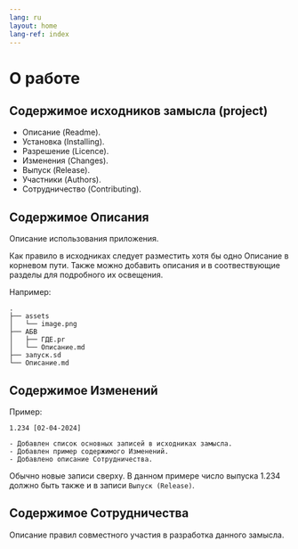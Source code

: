 ```yaml
---
lang: ru
layout: home
lang-ref: index
---
```


# О работе

## Содержимое исходников замысла (project)

- Описание (Readme).
- Установка (Installing).
- Разрешение (Licence).
- Изменения (Changes).
- Выпуск (Release).
- Участники (Authors).
- Сотрудничество (Contributing).

## Содержимое Описания

Описание использования приложения.

Как правило в исходниках следует разместить хотя бы одно Описание в корневом
пути. Также можно добавить описания и в соотвествующие разделы для подробного их
освещения.

Например:

```
.
├── assets
│   └── image.png
├── АБВ
│   ├── ГДЕ.pr
│   └── Описание.md
├── запуск.sd
└── Описание.md
```

## Содержимое Изменений

Пример:

```
1.234 [02-04-2024]

- Добавлен список основных записей в исходниках замысла.
- Добавлен пример содержимого Изменений.
- Добавлено описание Сотрудничества.
```

Обычно новые записи сверху. В данном примере число выпуска 1.234 должно быть
также и в записи `Выпуск (Release)`.

## Содержимое Сотрудничества

Описание правил совместного участия в разработка данного замысла.
